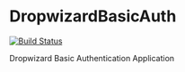 # DropwizardBasicAuth

[![Build Status](https://travis-ci.org/ajtechdeveloper/DropwizardBasicAuth.svg?branch=master)](https://travis-ci.org/ajtechdeveloper/DropwizardBasicAuth)

Dropwizard Basic Authentication Application
